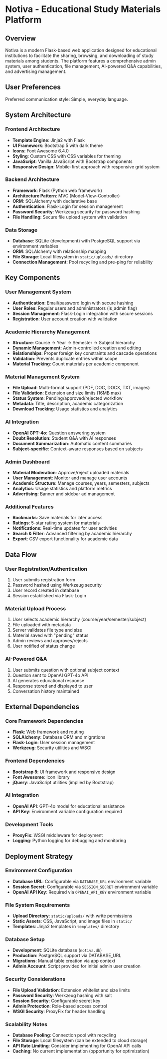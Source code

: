 # Notiva - Educational Study Materials Platform

## Overview

Notiva is a modern Flask-based web application designed for educational institutions to facilitate the sharing, browsing, and downloading of study materials among students. The platform features a comprehensive admin system, user authentication, file management, AI-powered Q&A capabilities, and advertising management.

## User Preferences

Preferred communication style: Simple, everyday language.

## System Architecture

### Frontend Architecture
- **Template Engine**: Jinja2 with Flask
- **UI Framework**: Bootstrap 5 with dark theme
- **Icons**: Font Awesome 6.4.0
- **Styling**: Custom CSS with CSS variables for theming
- **JavaScript**: Vanilla JavaScript with Bootstrap components
- **Responsive Design**: Mobile-first approach with responsive grid system

### Backend Architecture
- **Framework**: Flask (Python web framework)
- **Architecture Pattern**: MVC (Model-View-Controller)
- **ORM**: SQLAlchemy with declarative base
- **Authentication**: Flask-Login for session management
- **Password Security**: Werkzeug security for password hashing
- **File Handling**: Secure file upload system with validation

### Data Storage
- **Database**: SQLite (development) with PostgreSQL support via environment variables
- **ORM**: SQLAlchemy with relationship mapping
- **File Storage**: Local filesystem in `static/uploads/` directory
- **Connection Management**: Pool recycling and pre-ping for reliability

## Key Components

### User Management System
- **Authentication**: Email/password login with secure hashing
- **User Roles**: Regular users and administrators (is_admin flag)
- **Session Management**: Flask-Login integration with secure sessions
- **Registration**: User account creation with validation

### Academic Hierarchy Management
- **Structure**: Course → Year → Semester → Subject hierarchy
- **Dynamic Management**: Admin-controlled creation and editing
- **Relationships**: Proper foreign key constraints and cascade operations
- **Validation**: Prevents duplicate entries within scope
- **Material Tracking**: Count materials per academic component

### Material Management System
- **File Upload**: Multi-format support (PDF, DOC, DOCX, TXT, images)
- **File Validation**: Extension and size limits (16MB max)
- **Status System**: Pending/approved/rejected workflow
- **Metadata**: Title, description, academic categorization
- **Download Tracking**: Usage statistics and analytics

### AI Integration
- **OpenAI GPT-4o**: Question answering system
- **Doubt Resolution**: Student Q&A with AI responses
- **Document Summarization**: Automatic content summaries
- **Subject-specific**: Context-aware responses based on subjects

### Admin Dashboard
- **Material Moderation**: Approve/reject uploaded materials
- **User Management**: Monitor and manage user accounts
- **Academic Structure**: Manage courses, years, semesters, subjects
- **Analytics**: Usage statistics and platform metrics
- **Advertising**: Banner and sidebar ad management

### Additional Features
- **Bookmarks**: Save materials for later access
- **Ratings**: 5-star rating system for materials
- **Notifications**: Real-time updates for user activities
- **Search & Filter**: Advanced filtering by academic hierarchy
- **Export**: CSV export functionality for academic data

## Data Flow

### User Registration/Authentication
1. User submits registration form
2. Password hashed using Werkzeug security
3. User record created in database
4. Session established via Flask-Login

### Material Upload Process
1. User selects academic hierarchy (course/year/semester/subject)
2. File uploaded with metadata
3. Server validates file type and size
4. Material saved with "pending" status
5. Admin reviews and approves/rejects
6. User notified of status change

### AI-Powered Q&A
1. User submits question with optional subject context
2. Question sent to OpenAI GPT-4o API
3. AI generates educational response
4. Response stored and displayed to user
5. Conversation history maintained

## External Dependencies

### Core Framework Dependencies
- **Flask**: Web framework and routing
- **SQLAlchemy**: Database ORM and migrations
- **Flask-Login**: User session management
- **Werkzeug**: Security utilities and WSGI

### Frontend Dependencies
- **Bootstrap 5**: UI framework and responsive design
- **Font Awesome**: Icon library
- **jQuery**: JavaScript utilities (implied by Bootstrap)

### AI Integration
- **OpenAI API**: GPT-4o model for educational assistance
- **API Key**: Environment variable configuration required

### Development Tools
- **ProxyFix**: WSGI middleware for deployment
- **Logging**: Python logging for debugging and monitoring

## Deployment Strategy

### Environment Configuration
- **Database URL**: Configurable via `DATABASE_URL` environment variable
- **Session Secret**: Configurable via `SESSION_SECRET` environment variable
- **OpenAI API Key**: Required via `OPENAI_API_KEY` environment variable

### File System Requirements
- **Upload Directory**: `static/uploads/` with write permissions
- **Static Assets**: CSS, JavaScript, and image files in `static/`
- **Templates**: Jinja2 templates in `templates/` directory

### Database Setup
- **Development**: SQLite database (`notiva.db`)
- **Production**: PostgreSQL support via DATABASE_URL
- **Migrations**: Manual table creation via app context
- **Admin Account**: Script provided for initial admin user creation

### Security Considerations
- **File Upload Validation**: Extension whitelist and size limits
- **Password Security**: Werkzeug hashing with salt
- **Session Security**: Configurable secret key
- **Admin Protection**: Role-based access control
- **WSGI Security**: ProxyFix for header handling

### Scalability Notes
- **Database Pooling**: Connection pool with recycling
- **File Storage**: Local filesystem (can be extended to cloud storage)
- **API Rate Limiting**: Consider implementing for OpenAI API calls
- **Caching**: No current implementation (opportunity for optimization)